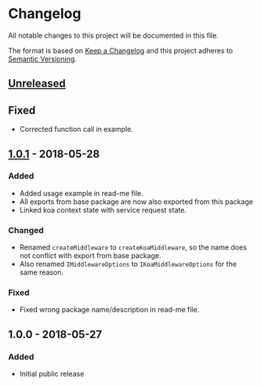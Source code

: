 # Changelog

All notable changes to this project will be documented in this file.

The format is based on [Keep a Changelog](http://keepachangelog.com/en/1.0.0/)
and this project adheres to [Semantic Versioning](http://semver.org/spec/v2.0.0.html).

## [Unreleased]

## Fixed

- Corrected function call in example.

## [1.0.1] - 2018-05-28

### Added

- Added usage example in read-me file.
- All exports from base package are now also exported from this package
- Linked koa context state with service request state.

### Changed

- Renamed `createMiddleware` to `createKoaMiddleware`, so the name does not
  conflict with export from base package.
- Also renamed `IMiddlewareOptions` to `IKoaMiddlewareOptions` for the same
  reason.

### Fixed

- Fixed wrong package name/description in read-me file.

## 1.0.0 - 2018-05-27

### Added

- Initial public release

[Unreleased]: https://github.com/revam/koa-git-smart-proxy/compare/git-service-koa-v1.0.1...HEAD
[1.0.1]: https://github.com/revam/koa-git-smart-proxy/compare/git-service-koa-v1.0.0...git-service-koa-v1.0.1
